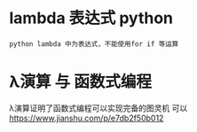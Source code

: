 # lambda 表达式 python
    python lambda 中为表达式，不能使用for if 等运算

# λ演算 与 函数式编程
λ演算证明了函数式编程可以实现完备的图灵机 可以 https://www.jianshu.com/p/e7db2f50b012
